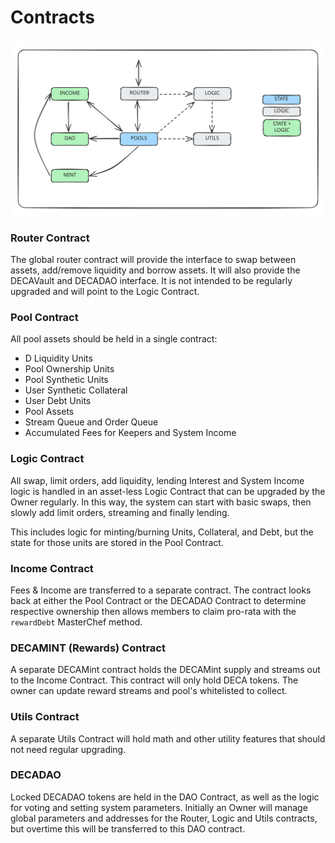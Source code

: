 # Contracts

###

<img src="../.gitbook/assets/file.excalidraw (6).svg" alt="" class="gitbook-drawing">

### Router Contract

The global router contract will provide the interface to swap between assets, add/remove liquidity and borrow assets. It will also provide the DECAVault and DECADAO interface. It is not intended to be regularly upgraded and will point to the Logic Contract.&#x20;

### Pool Contract

All pool assets should be held in a single contract:

* D Liquidity Units
* Pool Ownership Units
* Pool Synthetic Units
* User Synthetic Collateral
* User Debt Units
* Pool Assets&#x20;
* Stream Queue and Order Queue
* Accumulated Fees for Keepers and System Income

### Logic Contract

All swap, limit orders, add liquidity, lending Interest and System Income logic is handled in an asset-less Logic Contract that can be upgraded by the Owner regularly. In this way, the system can start with basic swaps, then slowly add limit orders, streaming and finally lending.&#x20;

This includes logic for minting/burning Units, Collateral, and Debt, but the state for those units are stored in the Pool Contract.&#x20;

### Income Contract

Fees & Income are transferred to a separate contract. The contract looks back at either the Pool Contract or the DECADAO Contract to determine respective ownership then allows members to claim pro-rata with the `rewardDebt` MasterChef method.&#x20;

### DECAMINT (Rewards) Contract

A separate DECAMint contract holds the DECAMint supply and streams out to the Income Contract. This contract will only hold DECA tokens. The owner can update reward streams and pool's whitelisted to collect.&#x20;

### Utils Contract

A separate Utils Contract will hold math and other utility features that should not need regular upgrading.&#x20;

### DECADAO

Locked DECADAO tokens are held in the DAO Contract, as well as the logic for voting and setting system parameters. Initially an Owner will manage global parameters and addresses for the Router, Logic and Utils contracts, but overtime this will be transferred to this DAO contract.
